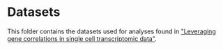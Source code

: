 # Datasets
This folder contains the datasets used for analyses found in ["Leveraging gene correlations in single cell transcriptomic data"][1].

[1]: https://www.biorxiv.org/content/10.1101/2023.03.14.532643v1 "Leveraging gene correlations in single cell transcriptomic data"
